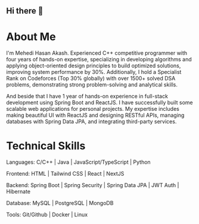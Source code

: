 ## Hi there 👋

# About Me

I'm Mehedi Hasan Akash. Experienced C++ competitive programmer with four years of hands-on expertise, specializing in developing algorithms and
applying object-oriented design principles to build optimized solutions, improving system performance by 30%. Additionally, I hold
a Specialist Rank on Codeforces (Top 30% globally) with over 1500+ solved DSA problems, demonstrating strong problem-solving
and analytical skills.

And beside that I have 1 year of hands-on experience in full-stack development using Spring Boot and ReactJS. I have successfully built some
scalable web applications for personal projects. My expertise includes making beautiful UI with ReactJS and designing RESTful APIs, managing databases with Spring
Data JPA, and integrating third-party services.

# Technical Skills

Languages: C/C++ | Java | JavaScript/TypeScript | Python

Frontend: HTML | Tailwind CSS | React | NextJS

Backend: Spring Boot | Spring Security | Spring Data JPA | JWT Auth | Hibernate

Database: MySQL | PostgreSQL | MongoDB

Tools: Git/Github | Docker | Linux 



<!--
**m-akash/m-akash** is a ✨ _special_ ✨ repository because its `README.md` (this file) appears on your GitHub profile.

Here are some ideas to get you started:

- 🔭 I’m currently working on ...
- 🌱 I’m currently learning ...
- 👯 I’m looking to collaborate on ...
- 🤔 I’m looking for help with ...
- 💬 Ask me about ...
- 📫 How to reach me: ...
- 😄 Pronouns: ...
- ⚡ Fun fact: ...
-->
